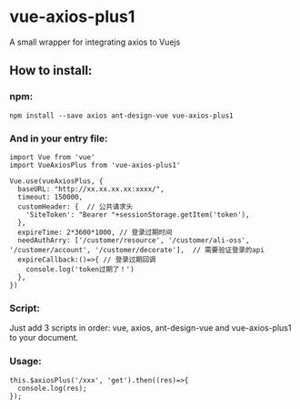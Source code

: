 # vue-axios-plus1

A small wrapper for integrating axios to Vuejs

## How to install:
### npm:
`npm install --save axios ant-design-vue vue-axios-plus1`

### And in your entry file:
```
import Vue from 'vue'
import VueAxiosPlus from 'vue-axios-plus1'

Vue.use(vueAxiosPlus, {
  baseURL: "http://xx.xx.xx.xx:xxxx/",
  timeout: 150000,
  customHeader: {  // 公共请求头
    'SiteToken': "Bearer "+sessionStorage.getItem('token'),
  },
  expireTime: 2*3600*1000, // 登录过期时间
  needAuthArry: ['/customer/resource', '/customer/ali-oss', '/customer/account', '/customer/decorate'],  // 需要验证登录的api
  expireCallback:()=>{ // 登录过期回调
    console.log('token过期了！')
  },
})

```

### Script:
Just add 3 scripts in order: vue, axios, ant-design-vue and vue-axios-plus1 to your document.


### Usage:

```
this.$axiosPlus('/xxx', 'get').then((res)=>{
  console.log(res);
});
```


